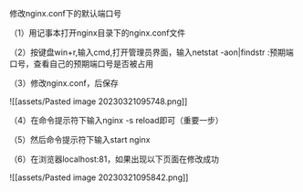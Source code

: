 修改nginx.conf下的默认端口号

（1）用记事本打开nginx目录下的nginx.conf文件

（2）按键盘win+r,输入cmd,打开管理员界面，输入netstat -aon|findstr :预期端口号，查看自己的预期端口号是否被占用

（3）修改nginx.conf，后保存

![[assets/Pasted image 20230321095748.png]]

（4）在命令提示符下输入nginx -s reload即可（重要一步）

（5）然后命令提示符下输入start nginx

（6）在浏览器localhost:81，如果出现以下页面在修改成功

![[assets/Pasted image 20230321095842.png]]


